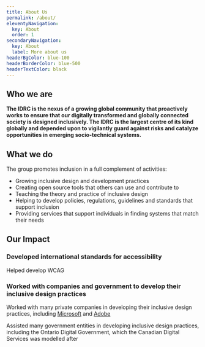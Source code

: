 ```yaml
---
title: About Us
permalink: /about/
eleventyNavigation:
  key: About
  order: 1
secondaryNavigation:
  key: About
  label: More about us
headerBgColor: blue-100
headerBorderColor: blue-500
headerTextColor: black
---
```

## Who we are

**The IDRC is the nexus of a growing global community that proactively works to ensure that our digitally transformed and globally connected society is designed inclusively.  The IDRC is the largest centre of its kind globally and depended upon to vigilantly guard against risks and catalyze opportunities in emerging socio-technical systems.**

## What we do

The group promotes inclusion in a full complement of activities:

- Growing inclusive design and development practices
- Creating open source tools that others can use and contribute to
- Teaching the theory and practice of inclusive design
- Helping to develop policies, regulations, guidelines and standards that support inclusion
- Providing services that support individuals in finding systems that match their needs

## Our Impact

### Developed international standards for accessibility

Helped develop WCAG

### Worked with companies and government to develop their inclusive design practices

Worked with many private companies in developing their inclusive design practices, including [Microsoft](https://www.fastcompany.com/3054927/microsofts-inspiring-bet-on-a-radical-new-type-of-design-thinking) and [Adobe](https://adobe.design/inclusive/)

Assisted many government entities in developing inclusive design practices, including the Ontario Digital Government, which the Canadian Digital Services was modelled after
